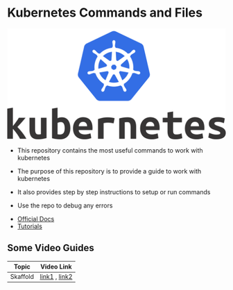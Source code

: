 # Kubernetes Commands and Files

<img src="images/kube.png">




- This repository contains the most useful commands to work with kubernetes

- The purpose of this repository is to provide a guide to work with kubernetes 

- It also provides step by step instructions to setup or run commands

- Use the repo to debug any errors


* [Official Docs](https://kubernetes.io/docs/home/)
* [Tutorials](https://kubernetes.io/docs/tutorials/)

## Some Video Guides

| Topic | Video Link |
|----- | ------ |
| Skaffold | [link1](https://www.youtube.com/watch?v=jnxj4Ma3zpg&t=763s) , [link2](https://www.youtube.com/watch?v=8_Ozfa7JLEs&t=16s) |





